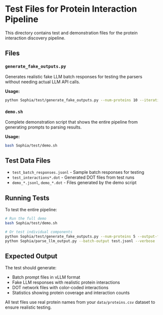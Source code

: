 # Test Files for Protein Interaction Pipeline

This directory contains test and demonstration files for the protein interaction discovery pipeline.

## Files

### `generate_fake_outputs.py`
Generates realistic fake LLM batch responses for testing the parsers without needing actual LLM API calls.

**Usage:**
```bash
python Sophia/test/generate_fake_outputs.py --num-proteins 10 --iterations 2 --output-file test_responses.jsonl
```

### `demo.sh`
Complete demonstration script that shows the entire pipeline from generating prompts to parsing results.

**Usage:**
```bash
bash Sophia/test/demo.sh
```

## Test Data Files

- `test_batch_responses.jsonl` - Sample batch responses for testing
- `test_interactions*.dot` - Generated DOT files from test runs
- `demo_*.jsonl`, `demo_*.dot` - Files generated by the demo script

## Running Tests

To test the entire pipeline:

```bash
# Run the full demo
bash Sophia/test/demo.sh

# Or test individual components
python Sophia/test/generate_fake_outputs.py --num-proteins 5 --output-file test.jsonl
python Sophia/parse_llm_output.py --batch-output test.jsonl --verbose
```

## Expected Output

The test should generate:
- Batch prompt files in vLLM format
- Fake LLM responses with realistic protein interactions
- DOT network files with color-coded interactions
- Statistics showing protein coverage and interaction counts

All test files use real protein names from your `data/proteins.csv` dataset to ensure realistic testing. 